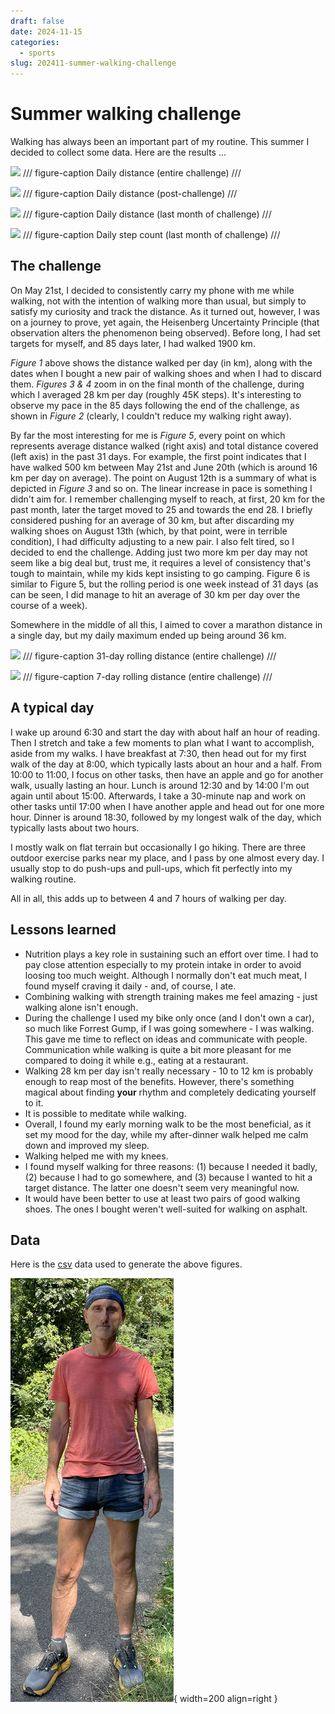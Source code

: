 ```yaml
---
draft: false
date: 2024-11-15
categories:
  - sports
slug: 202411-summer-walking-challenge
---
```


# Summer walking challenge

Walking has always been an important part of my routine. This summer I decided to
collect some data. Here are the results ...

<!-- more -->

<div class="grid" markdown>

![](../202411-summer-walking-challenge/img/generated/entire_challenge_dist_km.png)
/// figure-caption
Daily distance (entire challenge)
///

![](../202411-summer-walking-challenge/img/generated/post_challenge_dist_km.png)
/// figure-caption
Daily distance (post-challenge)
///

![](../202411-summer-walking-challenge/img/generated/last_month_dist_km.png)
/// figure-caption
Daily distance (last month of challenge)
///

![](../202411-summer-walking-challenge/img/generated/last_month_step_count.png)
/// figure-caption
Daily step count (last month of challenge)
///

</div>

## The challenge

On May 21st, I decided to consistently carry my phone with me while walking, not with
the intention of walking more than usual, but simply to satisfy my curiosity and track
the distance. As it turned out, however, I was on a journey to prove, yet again, the
Heisenberg Uncertainty Principle (that observation alters the phenomenon being
observed). Before long, I had set targets for myself, and 85 days later, I had walked
1900 km.

*Figure 1* above shows the distance walked per day (in km), along with the dates when I
bought a new pair of walking shoes and when I had to discard them. *Figures 3 & 4* zoom
in on the final month of the challenge, during which I averaged 28 km per day (roughly
45K steps). It's interesting to observe my pace in the 85 days following the end of the
challenge, as shown in *Figure 2* (clearly, I couldn't reduce my walking right away).

By far the most interesting for me is *Figure 5*, every point on which represents
average distance walked (right axis) and total distance covered (left axis) in the past
31 days. For example, the first point indicates that I have walked 500 km between May
21st and June 20th (which is around 16 km per day on average). The point on August 12th
is a summary of what is depicted in *Figure 3* and so on. The linear increase in pace is
something I didn't aim for. I remember challenging myself to reach, at first, 20 km for
the past month, later the target moved to 25 and towards the end 28. I briefly
considered pushing for an average of 30 km, but after discarding my walking shoes on
August 13th (which, by that point, were in terrible condition), I had difficulty
adjusting to a new pair. I also felt tired, so I decided to end the challenge. Adding
just two more km per day may not seem like a big deal but, trust me, it requires a level
of consistency that's tough to maintain, while my kids kept insisting to go camping.
Figure 6 is similar to Figure 5, but the rolling period is one week instead of 31 days
(as can be seen, I did manage to hit an average of 30 km per day over the course of a
week).

Somewhere in the middle of all this, I aimed to cover a marathon distance in a single
day, but my daily maximum ended up being around 36 km.

<div class="grid" markdown>

![](../202411-summer-walking-challenge/img/generated/rolling_31days_dist_km.png)
/// figure-caption
31-day rolling distance (entire challenge)
///

![](../202411-summer-walking-challenge/img/generated/rolling_7days_dist_km.png)
/// figure-caption
7-day rolling distance (entire challenge)
///

</div>

## A typical day

I wake up around 6:30 and start the day with about half an hour of reading. Then I
stretch and take a few moments to plan what I want to accomplish, aside from my walks. I
have breakfast at 7:30, then head out for my first walk of the day at 8:00, which
typically lasts about an hour and a half. From 10:00 to 11:00, I focus on other tasks,
then have an apple and go for another walk, usually lasting an hour. Lunch is around
12:30 and by 14:00 I'm out again until about 15:00. Afterwards, I take a 30-minute nap
and work on other tasks until 17:00 when I have another apple and head out for one more
hour. Dinner is around 18:30, followed by my longest walk of the day, which typically
lasts about two hours.

I mostly walk on flat terrain but occasionally I go hiking. There are three outdoor
exercise parks near my place, and I pass by one almost every day. I usually stop to do
push-ups and pull-ups, which fit perfectly into my walking routine.

All in all, this adds up to between 4 and 7 hours of walking per day.

## Lessons learned

* Nutrition plays a key role in sustaining such an effort over time. I had to pay close
  attention especially to my protein intake in order to avoid loosing too much weight.
  Although I normally don't eat much meat, I found myself craving it daily - and, of
  course, I ate.
* Combining walking with strength training makes me feel amazing - just walking alone
  isn't enough.
* During the challenge I used my bike only once (and I don't own a car), so much like
  Forrest Gump, if I was going somewhere - I was walking. This gave me time to reflect
  on ideas and communicate with people. Communication while walking is quite a bit more
  pleasant for me compared to doing it while e.g., eating at a restaurant.
* Walking 28 km per day isn't really necessary - 10 to 12 km is probably enough to reap
  most of the benefits. However, there's something magical about finding **your** rhythm
  and completely dedicating yourself to it.
* It is possible to meditate while walking.
* Overall, I found my early morning walk to be the most beneficial, as it set my mood
  for the day, while my after-dinner walk helped me calm down and improved my sleep.
* Walking helped me with my knees.
* I found myself walking for three reasons: (1) because I needed it badly, (2) because I
  had to go somewhere, and (3) because I wanted to hit a target distance. The latter one
  doesn't seem very meaningful now.
* It would have been better to use at least two pairs of good walking shoes. The ones I
  bought weren't well-suited for walking on asphalt.

## Data

Here is the [csv](../202411-summer-walking-challenge/data/export_clean.csv) data used to generate the
above figures.

![](../202411-summer-walking-challenge/img/2024_summer.png){ width=200 align=right }
